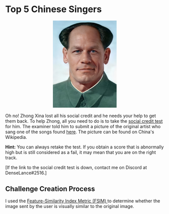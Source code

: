 # Top 5 Chinese Singers

<p align = "center"><img src="zhongxina.jpg" alt="alt text" width="40%" height="40%" /></p>

Oh no! Zhong Xina lost all his social credit and he needs your help to get them back. To help Zhong, all you need to do is to take the <a href = "http://77e5-2406-3003-206f-4bd3-8582-32b0-81fc-2a6.ngrok.io/">social credit test</a> for him. The examiner told him to submit a picture of the original artist who sang one of the songs found <a href = "https://www.youtube.com/watch?v=KU41dey4YYI">here</a>. The picture can be found on China's Wikipedia.

<b>Hint:</b> You can always retake the test. If you obtain a score that is abnormally high but is still considered as a fail, it may mean that you are on the right track.

[If the link to the social credit test is down, contact me on Discord at DenseLance#2516.]

## Challenge Creation Process

I used the <a href = "https://www4.comp.polyu.edu.hk/~cslzhang/IQA/TIP_IQA_FSIM.pdf">Feature-Similarity Index Metric (FSIM) </a> to determine whether the image sent by the user is visually similar to the original image.
